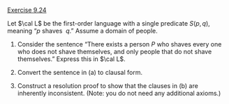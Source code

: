 [Exercise 9.24](ex_24/)

Let $\cal L$ be the first-order language with a single predicate
$S(p,q)$, meaning “$p$ shaves  $q$.” Assume a domain of people.

1.  Consider the sentence “There exists a person $P$ who shaves every
    one who does not shave themselves, and only people that do not
    shave themselves.” Express this in $\cal L$.

2.  Convert the sentence in (a) to clausal form.

3.  Construct a resolution proof to show that the clauses in (b) are
    inherently inconsistent. (Note: you do not need any
    additional axioms.)
